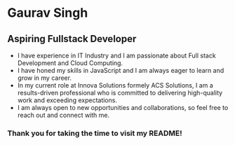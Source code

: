 # Gaurav Singh

## Aspiring Fullstack Developer

- I have experience in IT Industry and I am passionate about Full stack Development and Cloud Computing.
- I have honed my skills in JavaScript and I am always eager to learn and grow in my career.
- In my current role at Innova Solutions formely ACS Solutions, I am a results-driven professional who is committed to delivering high-quality work and exceeding expectations.
- I am always open to new opportunities and collaborations, so feel free to reach out and connect with me.

### Thank you for taking the time to visit my README!
